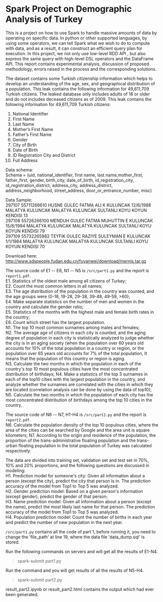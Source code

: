 # Spark Project on Demographic Analysis of Turkey
This is a project on how to use Spark to handle massive amounts of data by operating on specific data. In python or other supported languages, by using some
operators, we can tell Spark what we wish to do to compute with data, and as a result, it can construct an efficient query plan for execution. In this project, we
not only use low-level RDD API , but also express the same query with high-level DSL operators and the DataFrame API. This report contains experimental analysis, discussion of proposed methodology, errors raised in the process and the corresponding solutions.

The dataset contains some Turkish citizenship information which helps to develop an understanding of the age, sex, and geographical distribution of a population. This leak contains the following information for 49,611,709 Turkish citizens. The leaked database only includes adults of 18 or older and do not includes deceased citizens as of 2009. This leak contains the following information for 49,611,709 Turkish citizens:
1. National Identifier
2. First Name 
3. Last Name 
4. Mother’s First Name 
5. Father’s First Name
6. Gender 
7. City of Birth
8. Date of Birth
9. ID Registration City and District
10. Full Address

Data schema:  
Schema = (uid, national_identifier, first name, last name,mother_first, father_first, gender, birth_city, date_of_birth, id_registration_city, id_registration_district, address_city, address_district, address_neighborhood, street_address, door_or_entrance_number, misc)

Data Sample:   
297107 55711266610 HUSNE GULEC FATMA ALI K KULUNCAK 12/6/1988 MALATYA KULUNCAK MALATYA KULUNCAK SULTANLI KOYU KOYUN KENDISI 13 <NULL>   
297108 55726266100 MENDUH GULEC FATMA MUHUTTIN E KULUNCAK 15/8/1984 MALATYA KULUNCAK MALATYA KULUNCAK SULTANLI KOYU KOYUN KENDISI 79 <NULL>   
297109 55732265982 TEYFIK GULEC RAZIYE SULEYMAN E KULUNCAK 1/1/1984 MALATYA KULUNCAK MALATYA KULUNCAK SULTANLI KOYU KOYUN KENDISI 70 <NULL>

Download here: http://www.sdspeople.fudan.edu.cn/fuyanwei/download/mernis.tar.gz

The source code of E1 -- E6, N1 -- N5 is `/src/part1.py` and the report is  `report1.pdf`.  
E1. Statistics of the oldest male among all citizens of Turkey;   
E2. Count the most common letters in all names;   
E3. The age distribution of the population in the country was counted, and the age groups were (0-18, 19-28, 29-38, 39-48, 49-59, >60);   
E4. Make separate statistics on the number of men and women in the country and calculate the gender ratio;   
E5. Statistics of the months with the highest male and female birth rates in the country;   
E6. Count which street has the largest population.   
N1. The top 10 most common surnames among males and females;   
N2. The average age of citizens in each city is counted, and the aging degree of population in each city is statistically analyzed to judge whether the city is in an aging society (when the population over 60 years old accounts for 10% of the total population in a country or region, or the population over 65 years old accounts for 7% of the total population, It means that the population of this country or region is aging.   
N3. Calculate the two months in which the population in each of the country's top 10 most populous cities have the most concentrated distribution of birthdays; 
N4. Make a statistics of the top 3 surnames in each of the top10 cities with the largest population in the country, and analyze whether the surnames are correlated with the cities in which they are located (correlation analysis can be done by using the data of top10);   
N5. Calculate the two months in which the population of each city has the most concentrated distribution of birthdays among the top 10 cities in the country.   

The source code of N6 -- N7, H1-H4 is `/src/part2.py` and the report is `report2.pdf`.  
N6. Calculate the population density of the top 10 populous cities, where the area of the cities can be searched by Google and the area unit is square kilometers;   N7. According to the origin and residence of the population, the proportion of the trans-administrative floating population and the trans-urban floating population in the total population of Turkey was calculated respectively.   

The data are divided into training set, validation set and test set in 70%, 10% and 20% proportions, and the following questions are discussed in modeling:   
H1. Prediction model for someone's city: Given all information about a person (except the city), predict the city that person is in. The prediction accuracy of the model from Top1 to Top 5 was analyzed.   
H2. Gender prediction model: Based on a given person's information (except gender), predict the gender of that person;   
H3. Name prediction model: Given all information about a person (except the name), predict the most likely last name for that person. The prediction accuracy of the model from Top1 to Top 5 was analyzed.   
H4. Population prediction model: Count the number of births in each year and predict the number of new population in the next year.  

`/src/part1.py`  contains all the code of part 1,  before running it, you need to change the 'file_path' at line 19, where the data file 'data_dump.sql' is stored.

Run the following commands on servers and will get all the results of  E1-N4. 

> spark-submit part1.py

Run the command and you will get results of all the results of N5-H4.

> spark-submit part2.py 

result_part2.ipynb or result_part2.html contains the output which had ever been generated.

